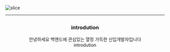 ![slice](https://capsule-render.vercel.app/api?type=slice&color=auto&height=200&text=Hello👋&fontAlign=70&rotate=13&fontAlignY=25&desc=I'M%20TAEGYEOM&descAlign=70.&descAlignY=44)


*** 
<div align="center" dir="auto">
 <h2 dir="auto"> 
 <h3>introdution</h3>
 안녕하세요 백엔드에 관심있는 열정 가득한 신입개발자입니다
 </div>
  <div align=center>
   introdution
 </div>

